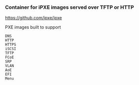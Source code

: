 ### Container for iPXE images served over TFTP or HTTP

https://github.com/ipxe/ipxe

PXE images built to support

```
DNS
HTTP
HTTPS
iSCSI
TFTP
FCoE
SRP
VLAN
AoE
EFI
Menu
```